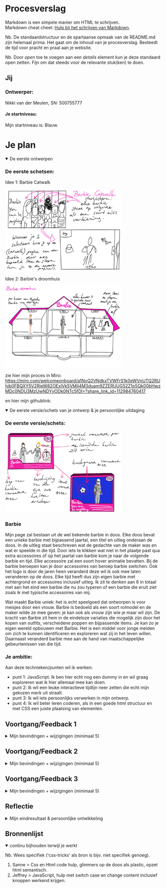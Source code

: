 # Procesverslag
Markdown is een simpele manier om HTML te schrijven.  
Markdown cheat cheet: [Hulp bij het schrijven van Markdown](https://github.com/adam-p/markdown-here/wiki/Markdown-Cheatsheet).

Nb. De standaardstructuur en de spartaanse opmaak van de README.md zijn helemaal prima. Het gaat om de inhoud van je procesverslag. Besteedt de tijd voor pracht en praal aan je website.

Nb. Door *open* toe te voegen aan een *details* element kun je deze standaard open zetten. Fijn om dat steeds voor de relevante stuk(ken) te doen.




## Jij

### Ontwerper:
Nikki van der Meulen, 
SN: 500755777

#### Je startniveau:
Mijn startniveau is: Blauw.




# Je plan

<details open>
  <summary>De eerste ontwerpen</summary>

   ### De eerste schetsen:
    
  Idee 1: Barbie Catwalk

  <img src="readme-images/schets-catwalk.jpg" width="375px" alt="eerste schets">

  Idee 2: Barbie's droomhuis

   <img src="readme-images/schets-barbiedroomhuis.jpg" width="375px" alt="tweede schets">

zie hier mijn proces in Miro: https://miro.com/welcomeonboard/a1NyQ2VNdkxTVWFrS1k0eWVnUTQ2RUhjb0FBQXY5V2RieW82OExlVk5VMjI4M3duam9ZZERUUG52Z1p5Qk00bHwzMDc0NDU3MzUwNDYyODk0NTc5fDI=?share_link_id=112984760417

en hier mijn githublink: 



<details open>
  <summary>De eerste versie/schets van je ontwerp & je persoonlijke uitdaging</summary>

  ### De eerste versie/schets:
  <img src="readme-images/concept-schets1.jpg" width="375px" alt="eerste versie/schets">

### Barbie 
Mijn page zal bestaan uit de wel bekende barbie in doos. Elke doos bevat een unieke barbie met bijpassend jaartal, een titel en uitleg onderaan de doos. In de uitleg staat beschreven wat de gedachte van de maker was en wat er speelde in die tijd. Door iets te klikken wat niet in het plaatje past qua extra accessoires of op het jaartal van barbie kom je naar de volgende barbie en tijd. Elke accessoire zal een soort hover animatie bevatten. Bij de barbie beroepen kan je door accessoires van beroep barbie switchen. Ook het logo is door de jaren heen veranderd deze wil ik ook mee laten veranderen op de doos. Elke tijd heeft dus zijn eigen barbie met achtergrond en accessoires inclusief uitleg. Ik zit te denken aan 6 in totaal met aan het eind een barbie die nu zou typeren of een barbie die eruit ziet zoals ik met typische accessoires van mij.

Wat maakt Barbie uniek:  het is echt speelgoed dat ontworpen is voor meisjes door een vrouw. Barbie is bedoeld als een soort rolmodel en de maker wilde ze mee geven: je kan ook als vrouw zijn wie je maar wil zijn. De kracht van Barbie zit hem in de eindeloze variaties die mogelijk zijn door het kopen van outfits, verscheidene poppen en bijpassende items. Je kan zo je eigen wereld opbouwen met Barbie. Het is een middel voor jonge meiden om zich te kunnen identificeren en exploreren wat zij in het leven willen. Daarnaast veranderd barbie mee aan de hand van maatschappelijke gebeurtenissen van die tijd.

  ### Je ambitie: 
  Aan deze technieken/punten wil ik werken:
  - punt 1: JavaScript. Ik ben hier echt nog een dummy in en wil graag exploreren wat ik hier allemaal mee kan doen. 
  - punt 2: Ik wil een leuke interactieve tijdlijn neer zetten die echt mijn gekozen merk uit straalt.
  - punt 3: Ik wil iets persoonlijks verwerken in mijn ontwerp.
  - punt 4: Ik wil beter leren coderen, als in een goede html structuur en met CSS een juiste plaatsing van elementen.
 
</details>




## Voortgang/Feedback 1

<details>
  <summary>Mijn bevindingen + wijzigingen (minimaal 5)</summary>
  
  Bevindingen:
  - Verscheidene mensen vonden mijn idee heel sterk. "Barbie haal je als collector's item niet uit de doos. En op de doos staat vaak alle informatie van het product."
  - Het idee van de doos als zoekplaatje vonden ze ook interessant.

  
  
  ### Bevinding 1:
  - Verlies niet uit het oog dat er ook items geanimeerd moeten worden.
  
 #### oplossing:
  ik heb gekeken naar css animaties, misschien bepaalde hover states verwerken kan ook al goed werken. zoals hoveren om de andere barbie van die editie te zien.


  <img src="readme-images/normaal.jpg" width="375px" alt="eerste staat barbie"> <img src="readme-images/hover.jpg" width="375px" alt="tweede barbie na hover">

  ### Bevinding 2:
  - "Misschien is het goed om ervoor te zorgen dat na een aantal seconde het (foute) item op licht. Voor als ze het niet zien."

  #### oplossing:
  Dit zou ik kunnen doen met een css animatie binnen een aantal seconde.


  ### Bevinding 3:
  - Als je tijd over hebt: informatie op de achterkant van de box. Dus box kan je omdraaien.

  #### oplossing:
  met javascript de doos laten omdraaien na een click. (is niet gelukt vanwege de tijd)


  ### Bevinding 4:
  - Aan het einde sowieso een Barbie van jezelf.

  #### oplossing:
   Ik wilde zeker weten dat ik een Barbie straks heb die daadwerkelijk mij representateert. Dus heb ik een Google form uit gestuurd naar mijn vrienden en familie leden.
   deze heb ik vervolgens geanalyseert en verwerkt in mijn ontwerp.


  <img src="readme-images/enqeute.jpg" width="375px" alt="vragenlijst">

</details>




## Voortgang/Feedback 2

<details>
  <summary>Mijn bevindingen + wijzigingen (minimaal 5)</summary>
  
  ### Bevinding 1:
  De achtergrond met Gradient van paarsig naar roze zorgt ervoor dat je de titel niet meer ziet. 

  #### oplossing:
  Ik heb de achtergrond afbeelding veranderd zodat met de kleuren van het logo en de titel deze er meer uit springt en ik heb vervolgens ook een zwarte drop-shadow gegeven aan de letters in plaats van het licht roze.

<img src="readme-images/titeloud.jpg" width="375px" alt="eerste staat titel"> <img src="readme-images/titelzichtbaar.jpg" width="375px" alt="duidelijke titel">

  ### Bevinding 2:
  de items van de barbies moeten los zijn om te kunnen klikken

  #### oplossing:
  De eerste box staat met alle items in de html door middel van javascript met een switch case veranderen de items per box. (zie de code hiervoor)


  ### Bevinding 3:
  Zet de hulp van personen ook in je bronnen!

  #### oplossing:
  Ik heb zowel hulp van Jeffrey als Sanne ontvangen. 
  Sanne heeft geholpen met html opzet en bepaalde css styling.
  Jeffrey heeft me geholpen met JavaScript uit te zetten, hier ben ik vervolgens zelf mee verder gegaan om alle items per box aan te passen inclusief item aangeven dat "fout"is.
  Dit heb ik ook in het bestand als notitie gezet.

  ### Bevinding 4:
  CSS custom properties moeten nog gedefinieert worden.

  #### oplossing:
  Ik heb dit vooral aangemaakt voor de kleuren.



</details>




## Voortgang/Feedback 3

<details>
  <summary>Mijn bevindingen + wijzigingen (minimaal 5)</summary>


<img src="readme-images/ssfout1.JPG" width="375px" alt="github fout">

### Bevinding 1:
 Responsiveness: via github is de background niet responsive ook laad hij niet altijd de doos achtergong inclusief barbies.
 Het is dan ook niet duidelijk wat je moet doen om naar de volgende doos te gaan aangezien de tekst hierdoor wegvalt.

  #### oplossing:
  dit komt door de content helaas en github laad niet alle foto's in helaas door een bug. hij zet extra puntjes voor de foto's.


  ### Bevinding 2:
  Niet erg duidelijk wat je moet doen om naar de volgende periode in de tijdlijn te komen, bij een ander grootte scherm kan je dit niet lezen tenzij je helemaal naar beneden scrollt.

  #### oplossing:
  Ik heb de uitleg tekst in de header gezet onder de titel zodat je deze eerder ziet nu is het  wel duidelijk.
 
 <img src="readme-images/ssfout2.JPG" width="375px" alt="uitleg actie oud">

  ### Bevinding 3:
  code volgorde van CSS is niet altijd logisch. zet bijv. width eerst en position, left, bottom enzovoorts bij elkaar. wees consistent.

  #### oplossing:
  Ik heb gekeken naar wat qua opmaak bij elkaar moet en zo een aantal regels ertussen gelaten zodat dit overzichtelijker eruit ziet.

 ### Bevinding 4:
  Je kan wel vooruit door je tijdlijn maar niet terug switchen naar voorgaande items. 
  
 #### oplossing:
  Om dit op te lossen heb ik buttons aan weerszijde gemaakt waarmee je naast de foute items ook door de boxen heen zou kunnen en dus ook weer terug.
  Om ervoor te zorgen dat je niet verder kan klikken heb ik er een grens aan gesteld in javaScript en de buttons vooruit bij de laatste op hidden gezet.

  <img src="readme-images/buttons.JPG" width="375px" alt="ronde knoppen">



</details>




## Reflectie

<details>
  <summary>Mijn eindresultaat & persoonlijke ontwikkeling</summary>

  ### Je uitkomst - karakteristiek screenshot(s):
  <img src="readme-images/finaldesign.jpg" width="375px" alt="final ontwerp">

Overall ben ik echt onwijs blij met wat ik (met hulp) heb neer gezet. Het ziet er echt uit als een barbie set in doos met alle jaartallen erbij en interactie.

  ### Dit ging goed/Heb ik geleerd: 
  Het ontwerp en onderzoeksgedeelte gingen vooral erg goed. Ik vind wat ik heb gemaakt qua design zeker bij Barbie passen als merk.
  Vooral mijn eigen barbie lijkt onwijs op mij en de andere barbies passen allemaal qua geheel goed bij elkaar.
  Het is echt als een soort collectors item gallerij en interactieve website van Barbie.
  Ook het gedeelte van interactie is goed gelukt. Het is een zoekplaatje geworde waarmee je op een speelse manier door de boxen heen kan.
  Maar je kan ook weer terug door middel van de pijltjes knoppen.
  En de hidden barbie bij bepaalde dozen die je kan vinden door erover heen te gaan met je cursor vind ik een leuk extratje.

  Ik ben heel slecht met code schrijven, na wat hulp van Sanne aan het begin gingen CSS en html mij al veel beter af. 
  Zo weet ik nu dat je plaatsingen van elementen met display grid of flexbox kan doen. Maar ook posities kan geven met relative en absolute en dan vanaf de bottom en top met em waardes verplaatsen. Zelfs javaScript snap ik nu al iets meer als iemand wat doet snap ik wat er gebeurd.

  

  <img src="readme-images/mebarbie.jpg" width="375px" alt="top">


  ### Dit was lastig/Is niet gelukt:
  JavaScript was echt een hell! Ik ben Jeffrey zo dankbaar dat hij af en toe mee keek. Ik had het namelijk nooit in mijn ééntje op kunnen zetten.
  Ik snap wat er gebeurd als we het samen doen maar zelf alles uit schrijven is nog erg lastig.
  Ook het stukje grid en flexbox wil ik mij nog iets meer in gaan verdiepen na dit vak zodat ik dit beter voor me zie.
  
  Ik ben ook door de angst voor coderen op de helft van de eerste week begonnen met coderen op aandringen van Sanne.
  Hierdoor heb ik net 2 dagen misgelopen om nog wat extra dingen toe te voegen.
  Zo wilde ik nog hoverstates geven aan de knoppen en barbie accesoires.
  De knoppen wilde ik ook meer 3D maken.
  Verder had ik er nog een grappige animatie aan kunnen geven en de cursor kunnen veranderen in een handje met gelakte nageltjes.

  <img src="readme-images/dummy-plaatje.jpg" width="375px" alt="bummer">
</details>




## Bronnenlijst

<details open>
<summary>continu bijhouden terwijl je werkt</summary>

Nb. Wees specifiek ('css-tricks' als bron is bijv. niet specifiek genoeg).

1. Sanne >  Css en Html code hulp, glimmers op de doos als plastic, opzet html semantisch.
2. Jeffrey > JavaScript, hulp met switch case en change content inclusief knoppen werkend krijgen.


</details>